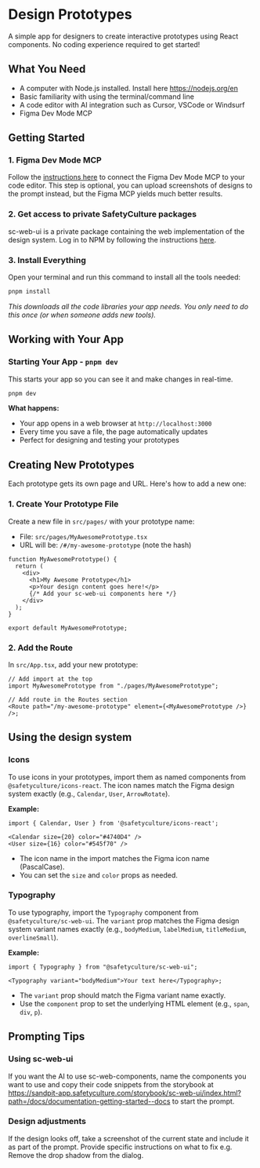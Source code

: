 # Design Prototypes

A simple app for designers to create interactive prototypes using React components. No coding experience required to get started!

## What You Need

- A computer with Node.js installed. Install here https://nodejs.org/en
- Basic familiarity with using the terminal/command line
- A code editor with AI integration such as Cursor, VSCode or Windsurf
- Figma Dev Mode MCP

## Getting Started

### 1. Figma Dev Mode MCP

Follow the [instructions here](https://help.figma.com/hc/en-us/articles/32132100833559-Guide-to-the-Dev-Mode-MCP-Server) to connect the Figma Dev Mode MCP to your code editor. This step is optional, you can upload screenshots of designs to the prompt instead, but the Figma MCP yields much better results.

### 2. Get access to private SafetyCulture packages

sc-web-ui is a private package containing the web implementation of the design system. Log in to NPM by following the instructions [here](<https://safetyculture.atlassian.net/wiki/spaces/ENG/pages/11371232/HOW+TO+use+NPM+private+packages#Authentication-(Logging-in)>).

### 3. Install Everything

Open your terminal and run this command to install all the tools needed:

```bash
pnpm install
```

_This downloads all the code libraries your app needs. You only need to do this once (or when someone adds new tools)._

## Working with Your App

### Starting Your App - `pnpm dev`

This starts your app so you can see it and make changes in real-time.

```bash
pnpm dev
```

**What happens:**

- Your app opens in a web browser at `http://localhost:3000`
- Every time you save a file, the page automatically updates
- Perfect for designing and testing your prototypes

## Creating New Prototypes

Each prototype gets its own page and URL. Here's how to add a new one:

### 1. Create Your Prototype File

Create a new file in `src/pages/` with your prototype name:

- File: `src/pages/MyAwesomePrototype.tsx`
- URL will be: `/#/my-awesome-prototype` (note the hash)

```tsx
function MyAwesomePrototype() {
  return (
    <div>
      <h1>My Awesome Prototype</h1>
      <p>Your design content goes here!</p>
      {/* Add your sc-web-ui components here */}
    </div>
  );
}

export default MyAwesomePrototype;
```

### 2. Add the Route

In `src/App.tsx`, add your new prototype:

```tsx
// Add import at the top
import MyAwesomePrototype from "./pages/MyAwesomePrototype";

// Add route in the Routes section
<Route path="/my-awesome-prototype" element={<MyAwesomePrototype />} />;
```

## Using the design system

### Icons

To use icons in your prototypes, import them as named components from `@safetyculture/icons-react`. The icon names match the Figma design system exactly (e.g., `Calendar`, `User`, `ArrowRotate`).

**Example:**

```tsx
import { Calendar, User } from '@safetyculture/icons-react';

<Calendar size={20} color="#4740D4" />
<User size={16} color="#545f70" />
```

- The icon name in the import matches the Figma icon name (PascalCase).
- You can set the `size` and `color` props as needed.

### Typography

To use typography, import the `Typography` component from `@safetyculture/sc-web-ui`. The `variant` prop matches the Figma design system variant names exactly (e.g., `bodyMedium`, `labelMedium`, `titleMedium`, `overlineSmall`).

**Example:**

```tsx
import { Typography } from "@safetyculture/sc-web-ui";

<Typography variant="bodyMedium">Your text here</Typography>;
```

- The `variant` prop should match the Figma variant name exactly.
- Use the `component` prop to set the underlying HTML element (e.g., `span`, `div`, `p`).

## Prompting Tips

### Using sc-web-ui

If you want the AI to use sc-web-components, name the components you want to use and copy their code snippets from the storybook at https://sandpit-app.safetyculture.com/storybook/sc-web-ui/index.html?path=/docs/documentation-getting-started--docs to start the prompt.

### Design adjustments

If the design looks off, take a screenshot of the current state and include it as part of the prompt. Provide specific instructions on what to fix e.g. Remove the drop shadow from the dialog.
